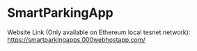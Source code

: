 # SmartParkingApp

Website Link (Only available on Ethereum local tesnet network):
https://smartparkingapps.000webhostapp.com/
